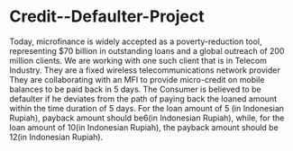 # Credit--Defaulter-Project
 Today, microfinance is widely accepted as a poverty-reduction tool, representing $70 billion in outstanding loans and a global outreach of 200 million clients. We are working with one such client that is in Telecom Industry. They are a fixed wireless telecommunications network provider  They are collaborating with an MFI to provide micro-credit on mobile balances to be paid back in 5 days. The Consumer is believed to be defaulter if he deviates from the path of paying back the loaned amount within the time duration of 5 days. For the loan amount of 5 (in Indonesian Rupiah), payback amount should be6(in Indonesian Rupiah), while, for the loan amount of 10(in Indonesian Rupiah), the payback amount should be 12(in Indonesian Rupiah). 
